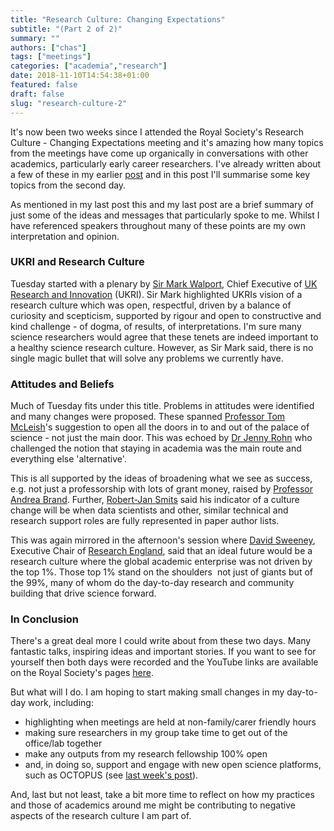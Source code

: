 ```yaml
---
title: "Research Culture: Changing Expectations"
subtitle: "(Part 2 of 2)"
summary: ""
authors: ["chas"]
tags: ["meetings"]
categories: ["academia","research"]
date: 2018-11-10T14:54:38+01:00
featured: false
draft: false
slug: "research-culture-2"
---
```

It's now been two weeks since I attended the Royal Society's Research Culture - Changing Expectations meeting and it's amazing how many topics from the meetings have come up organically in conversations with other academics, particularly early career researchers. I've already written about a few of these in my earlier [post](https://www.chasnelson.co.uk/2018/11/03/research-culture-changing-expectations/) and in this post I'll summarise some key topics from the second day.

As mentioned in my last post this and my last post are a brief summary of just some of the ideas and messages that particularly spoke to me. Whilst I have referenced speakers throughout many of these points are my own interpretation and opinion.

### UKRI and Research Culture

Tuesday started with a plenary by [Sir Mark Walport](https://www.ukri.org/about-us/our-people/chief-executive/), Chief Executive of [UK Research and Innovation](https://www.ukri.org/) (UKRI). Sir Mark highlighted UKRIs vision of a research culture which was open, respectful, driven by a balance of curiosity and scepticism, supported by rigour and open to constructive and kind challenge - of dogma, of results, of interpretations. I'm sure many science researchers would agree that these tenets are indeed important to a healthy science research culture. However, as Sir Mark said, there is no single magic bullet that will solve any problems we currently have.

### Attitudes and Beliefs

Much of Tuesday fits under this title. Problems in attitudes were identified and many changes were proposed. These spanned <a href="https://en.wikipedia.org/wiki/Tom_McLeish" target="_blank" rel="noreferrer noopener">Professor Tom McLeish</a>'s suggestion to open all the doors in to and out of the palace of science - not just the main door. This was echoed by <a href="https://en.wikipedia.org/wiki/Jennifer_Rohn" target="_blank" rel="noreferrer noopener">Dr Jenny Rohn</a> who challenged the notion that staying in academia was the main route and everything else 'alternative'.

This is all supported by the ideas of broadening what we see as success, e.g. not just a professorship with lots of grant money, raised by <a href="https://en.wikipedia.org/wiki/Andrea_Brand" target="_blank" rel="noreferrer noopener">Professor Andrea Brand</a>. Further, <a href="https://erc.europa.eu/erc_member/robert-jan-smits" target="_blank" rel="noreferrer noopener">Robert-Jan Smits</a> said his indicator of a culture change will be when data scientists and other, similar technical and research support roles are fully represented in paper author lists.

This was again mirrored in the afternoon's session where <a href="https://re.ukri.org/about-us/our-people/david-sweeney/" target="_blank" rel="noreferrer noopener">David Sweeney</a>, Executive Chair of <a href="https://re.ukri.org/" target="_blank" rel="noreferrer noopener">Research England</a>, said that an ideal future would be a research culture where the global academic enterprise was not driven by the top 1%. Those top 1% stand on the shoulders  not just of giants but of the 99%, many of whom do the day-to-day research and community building that drive science forward.

### In Conclusion

There's a great deal more I could write about from these two days. Many fantastic talks, inspiring ideas and important stories. If you want to see for yourself then both days were recorded and the YouTube links are available on the Royal Society's pages <a href="https://royalsociety.org/science-events-and-lectures/2018/10/research-culture-conference/" target="_blank" rel="noreferrer noopener">here</a>.

But what will I do. I am hoping to start making small changes in my day-to-day work, including:

  * highlighting when meetings are held at non-family/carer friendly hours
  * making sure researchers in my group take time to get out of the office/lab together
  * make any outputs from my research fellowship 100% open
  * and, in doing so, support and engage with new open science platforms, such as OCTOPUS (see [last week's post](https://www.chasnelson.co.uk/2018/11/03/research-culture-changing-expectations/)).

And, last but not least, take a bit more time to reflect on how my practices and those of academics around me might be contributing to negative aspects of the research culture I am part of.

